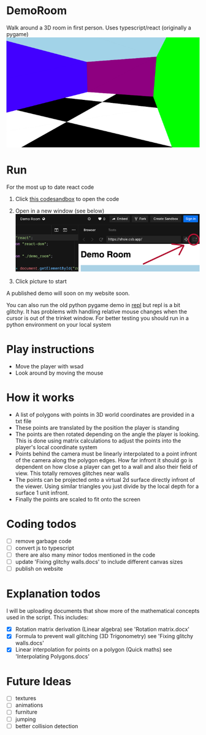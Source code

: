 # DemoRoom
Walk around a 3D room in first person. Uses typescript/react (originally a pygame)
![](https://github.com/DevonTomatoSandwich/DemoRoom/blob/master/github_images/demo_home.png)

# Run

For the most up to date react code
1. Click [this codesandbox](https://codesandbox.io/s/demo-room-shsie?file=/src/polygons.txt) to open the code
2. Open in a new window (see below)
![](https://github.com/DevonTomatoSandwich/DemoRoom/blob/master/github_images/readme_2run.png)

3. Click picture to start

A published demo will soon on my website soon.
 
You can also run the old python pygame demo in [repl](https://repl.it/@billybud/Demo-Room) but repl is a bit glitchy. It has problems with handling relative mouse changes when the cursor is out of the trinket window. For better testing you should run in a python environment on your local system

# Play instructions
- Move the player with wsad
- Look around by moving the mouse

# How it works

- A list of polygons with points in 3D world coordinates are provided in a txt file
- These points are translated by the position the player is standing
- The points are then rotated depending on the angle the player is looking. This is done using matrix calculations to adjust the points into the player's local coordinate system
- Points behind the camera must be linearly interpolated to a point infront of the camera along the polygon edges. How far infront it should go is dependent on how close a player can get to a wall and also their field of view. This totally removes glitches near walls 
- The points can be projected onto a virtual 2d surface directly infront of the viewer. Using similar triangles you just divide by the local depth for a surface 1 unit infront.
- Finally the points are scaled to fit onto the screen

# Coding todos
 - [ ] remove garbage code
 - [ ] convert js to typescript
 - [ ] there are also many minor todos mentioned in the code
 - [ ] update 'Fixing glitchy walls.docs' to include different canvas sizes
 - [ ] publish on website

# Explanation todos
I will be uploading documents that show more of the mathematical concepts used in the script. This includes:
 - [x] Rotation matrix derivation (Linear algebra) see 'Rotation matrix.docx'
 - [x] Formula to prevent wall glitching (3D Trigonometry) see 'Fixing glitchy walls.docs'
 - [x] Linear interpolation for points on a polygon (Quick maths) see 'Interpolating Polygons.docs'
 
 # Future Ideas
  - [ ] textures
  - [ ] animations
  - [ ] furniture
  - [ ] jumping
  - [ ] better collision detection
